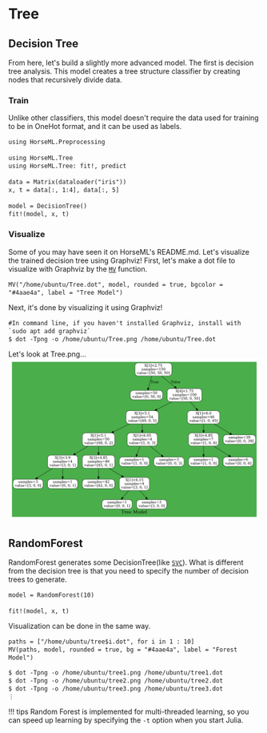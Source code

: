 # Tree

## Decision Tree
From here, let's build a slightly more advanced model.
The first is decision tree analysis.
This model creates a tree structure classifier by creating nodes that recursively divide data.

### Train
Unlike other classifiers, this model doesn't require the data used for training to be in OneHot format, and it can be used as labels.
```
using HorseML.Preprocessing

using HorseML.Tree
using HorseML.Tree: fit!, predict

data = Matrix(dataloader("iris"))
x, t = data[:, 1:4], data[:, 5]

model = DecisionTree()
fit!(model, x, t)
```

### Visualize
Some of you may have seen it on HorseML's README.md. Let's visualize the trained decision tree using Graphviz!
First, let's make a dot file to visualize with Graphviz by the [`MV`](@ref) function.
```
MV("/home/ubuntu/Tree.dot", model, rounded = true, bgcolor = "#4aae4a", label = "Tree Model")
```
Next, it's done by visualizing it using Graphviz!
```
#In command line, if you haven't installed Graphviz, install with `sudo apt add graphviz`
$ dot -Tpng -o /home/ubuntu/Tree.png /home/ubuntu/Tree.dot
```
Let's look at Tree.png...
![Tree Visualized](../assets/turtorialtree.png)

## RandomForest
RandomForest generates some DecisionTree(like [`SVC`](@ref)).
What is different from the decision tree is that you need to specify the number of decision trees to generate.
```
model = RandomForest(10)

fit!(model, x, t)
```
Visualization can be done in the same way.
```
paths = ["/home/ubuntu/tree$i.dot", for i in 1 : 10]
MV(paths, model, rounded = true, bg = "#4aae4a", label = "Forest Model")
```
```
$ dot -Tpng -o /home/ubuntu/tree1.png /home/ubuntu/tree1.dot
$ dot -Tpng -o /home/ubuntu/tree2.png /home/ubuntu/tree2.dot
$ dot -Tpng -o /home/ubuntu/tree3.png /home/ubuntu/tree3.dot
⋮
```
!!! tips
    Random Forest is implemented for multi-threaded learning, so you can speed up learning by specifying the `-t` option when you start Julia.
